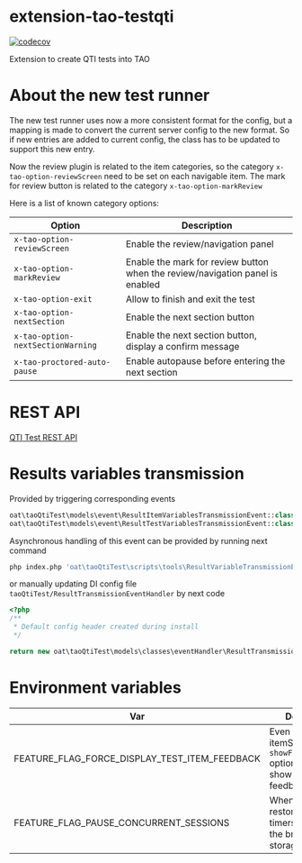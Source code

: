 extension-tao-testqti
=====================

[![codecov](https://codecov.io/gh/oat-sa/extension-tao-testqti/branch/master/graph/badge.svg?token=L2pTXu17kz)](https://codecov.io/gh/oat-sa/extension-tao-testqti)

Extension to create QTI tests into TAO


About the new test runner
=========================

The new test runner uses now a more consistent format for the config, but a mapping is made to convert the current server config to the new format. So if new entries are added to current config, the class has to be updated to support this new entry.

Now the review plugin is related to the item categories, so the category `x-tao-option-reviewScreen` need to be set on each navigable item. The mark for review button is related to the category `x-tao-option-markReview`

Here is a list of known category options:

| Option | Description |
| --- | --- |
| `x-tao-option-reviewScreen` | Enable the review/navigation panel |
| `x-tao-option-markReview` | Enable the mark for review button when the review/navigation panel is enabled |
| `x-tao-option-exit` | Allow to finish and exit the test |
| `x-tao-option-nextSection` | Enable the next section button |
| `x-tao-option-nextSectionWarning` | Enable the next section button, display a confirm message |
| `x-tao-proctored-auto-pause` | Enable autopause before entering the next section |


REST API
========

[QTI Test REST API](https://editor.swagger.io/?url=https%3A%2F%2Fraw.githubusercontent.com%2Foat-sa%2Fextension-tao-testqti%2Fmaster%2Fdoc%2Fswagger.json)

Results variables transmission
==============================

Provided by triggering corresponding events
```PHP
oat\taoQtiTest\models\event\ResultItemVariablesTransmissionEvent::class
oat\taoQtiTest\models\event\ResultTestVariablesTransmissionEvent::class
```

Asynchronous handling of this event can be provided by running next command
```bash
php index.php 'oat\taoQtiTest\scripts\tools\ResultVariableTransmissionEvenHandlerSwitcher' --class 'oat\taoQtiTest\models\classes\eventHandler\ResultTransmissionEventHandler\AsynchronousResultTransmissionEventHandler'
```
or manually updating DI config file `taoQtiTest/ResultTransmissionEventHandler` by next code 
```PHP
<?php
/**
 * Default config header created during install
 */

return new oat\taoQtiTest\models\classes\eventHandler\ResultTransmissionEventHandler\AsynchronousResultTransmissionEventHandler();
```

Environment variables
=====================

| Var                                           | Description                                                                         |
|-----------------------------------------------|-------------------------------------------------------------------------------------|
| FEATURE_FLAG_FORCE_DISPLAY_TEST_ITEM_FEEDBACK | Even if itemSessionControl `showFeedback` option is false, show item feedback modal |
| FEATURE_FLAG_PAUSE_CONCURRENT_SESSIONS        | When set, forces restoring the timers state from the browser storage on test init   |